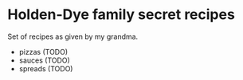 # Holden-Dye family secret recipes

Set of recipes as given by my grandma.

- pizzas (TODO)
- sauces (TODO)
- spreads (TODO)